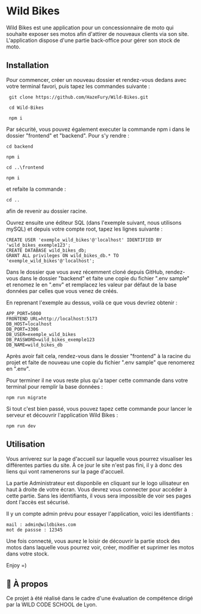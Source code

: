 
# Wild Bikes

Wild Bikes est une application pour un concessionnaire de moto qui souhaite exposer ses motos afin d'attirer de nouveaux clients via son site. L'application dispose d'une partie back-office pour gérer son stock de moto.

## Installation

Pour commencer, créer un nouveau dossier et rendez-vous dedans avec votre terminal favori, puis tapez les commandes suivante :



```
 git clone https://github.com/HazeFury/Wild-Bikes.git
```

```
 cd Wild-Bikes
```
```
 npm i
```

Par sécurité, vous pouvez également executer la commande npm i dans le dossier "frontend" et "backend". Pour s'y rendre :
```
cd backend
``` 
```
npm i
``` 
```
cd ..\frontend
``` 
```
npm i
``` 
et refaite la commande :
```
cd ..
``` 
afin de revenir au dossier racine.


Ouvrez ensuite une éditeur SQL (dans l'exemple suivant, nous utilisons mySQL) et depuis votre compte root, tapez les lignes suivante :

```
CREATE USER 'exemple_wild_bikes'@'localhost' IDENTIFIED BY 'wild_bikes_exemple123';
CREATE DATABASE wild_bikes_db;
GRANT ALL privileges ON wild_bikes_db.* TO 'exemple_wild_bikes'@'localhost';
```

Dans le dossier que vous avez récemment cloné depuis GitHub, rendez-vous dans le dossier "backend" et faite une copie du fichier ".env sample" et renomez le en ".env" et remplacez les valeur par défaut de la base données par celles que vous venez de créés.

En reprenant l'exemple au dessus, voilà ce que vous devriez obtenir :

```
APP_PORT=5000
FRONTEND_URL=http://localhost:5173
DB_HOST=localhost
DB_PORT=3306
DB_USER=exemple_wild_bikes
DB_PASSWORD=wild_bikes_exemple123
DB_NAME=wild_bikes_db
```

Après avoir fait cela, rendez-vous dans le dossier "frontend" à la racine du projet et faite de nouveau une copie du fichier ".env sample" que renomerez en ".env". 

Pour terminer il ne vous reste plus qu'a taper cette commande dans votre terminal pour remplir la base données : 

```
npm run migrate
```

Si tout c'est bien passé, vous pouvez tapez cette commande pour lancer le serveur et découvrir l'application Wild Bikes : 

```
npm run dev
``` 

## Utilisation

Vous arriverez sur la page d'accueil sur laquelle vous pourrez visualiser les différentes parties du site. À ce jour le site n'est pas fini, il y à donc des liens qui vont ramenerons sur la page d'accueil.

La partie Administrateur est disponbile en cliquant sur le logo uilisateur en haut à droite de votre écran.
Vous devrez vous connecter pour accéder à cette partie. Sans les identifiants, il vous sera impossible de voir ses pages dont l'accès est sécurisé.

Il y un compte admin prévu pour essayer l'application, voici les identifiants :

```
mail : admin@wildbikes.com
mot de passse : 12345
``` 

Une fois connecté, vous aurez le loisir de découvrir la partie stock des motos dans laquelle vous pourrez voir, créer, modifier et suprimer les motos dans votre stock.

Enjoy =)
## 🚀 À propos

Ce projet à été réalisé dans le cadre d'une évaluation de compétence dirigé par la WILD CODE SCHOOL de Lyon.

